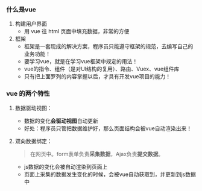 ### 什么是vue

1. 构建用户界面
   + 用 vue 往 html 页面中填充数据，非常的方便
2. 框架
   + 框架是一套现成的解决方案，程序员只能遵守框架的规范，去编写自己的业务功能！
   + 要学习vue，就是在学习vue框架中规定的用法！
   + vue的指令、组件（是对UI结构的复用）、路由、Vuex、vue组件库
   + 只有把上面罗列的内容掌握以后，才具有开发vue项目的能力！

### vue 的两个特性

1. 数据驱动视图：
   + 数据的变化**会驱动视图**自动更新
   + 好处：程序员只管把数据维护好，那么页面结构会被vue自动渲染出来！

2. 双向数据绑定：

   >在网页中。form表单负责**采集数据**，Ajax负责**提交数据**。

   + js数据的变化会被自动渲染到页面上
   + 页面上采集的数据发生变化的时候，会被vue自动获取到，并更新到js数据中